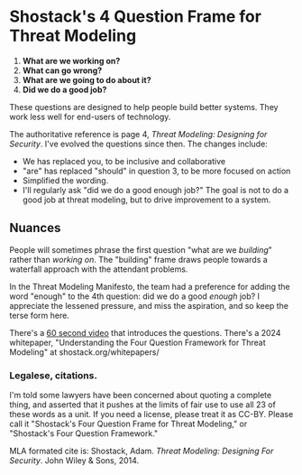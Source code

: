 # Shostack's 4 Question Frame for Threat Modeling 


1. **What are we working on?**
2. **What can go wrong?**
3. **What are we going to do about it?**
4. **Did we do a good job?**

These questions are designed to help people build better systems. They work less well for end-users of technology.

The authoritative reference is page 4, *Threat Modeling: Designing for Security*.  I've evolved the questions since then. The changes include:
* We has replaced you, to be inclusive and collaborative
* "are" has replaced "should" in question 3, to be more focused on action
* Simplified the wording.
* I'll regularly ask "did we do a good enough job?" The goal is not to do a good job at threat modeling, but to drive improvement to a system.

## Nuances
People will sometimes phrase the first question "what are we _building_" rather than _working on_. The "building" frame draws people towards a waterfall approach with the attendant problems.

In the Threat Modeling Manifesto, the team had a preference for adding the word "enough" to the 4th question: did we do a good *enough* job? I appreciate the lessened pressure, and miss the aspiration, and so keep the terse form here.

There's a [60 second video](https://youtu.be/Yt0PhyEdZXU) that introduces the questions. There's a 2024 whitepaper, "Understanding the Four Question Framework for Threat Modeling" at shostack.org/whitepapers/

### Legalese, citations.

I'm told some lawyers have been concerned about quoting a complete thing, and asserted that it pushes at the limits of fair use to use all 23 of these words as a unit. If you need a license, please treat it as CC-BY. Please call it "Shostack's Four Question Frame for Threat Modeling," or "Shostack's Four Question Framework." 

MLA formated cite is: Shostack, Adam. *Threat Modeling: Designing For Security*. John Wiley & Sons, 2014.
